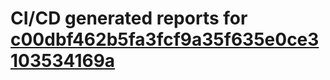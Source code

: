# CI/CD generated reports for [c00dbf462b5fa3fcf9a35f635e0ce3103534169a](https://github.com/hydephp/develop/commit/c00dbf462b5fa3fcf9a35f635e0ce3103534169a)

